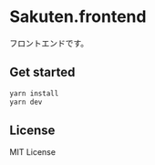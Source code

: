# Sakuten.frontend

フロントエンドです。

## Get started

```bash
yarn install
yarn dev
```

## License

MIT License
